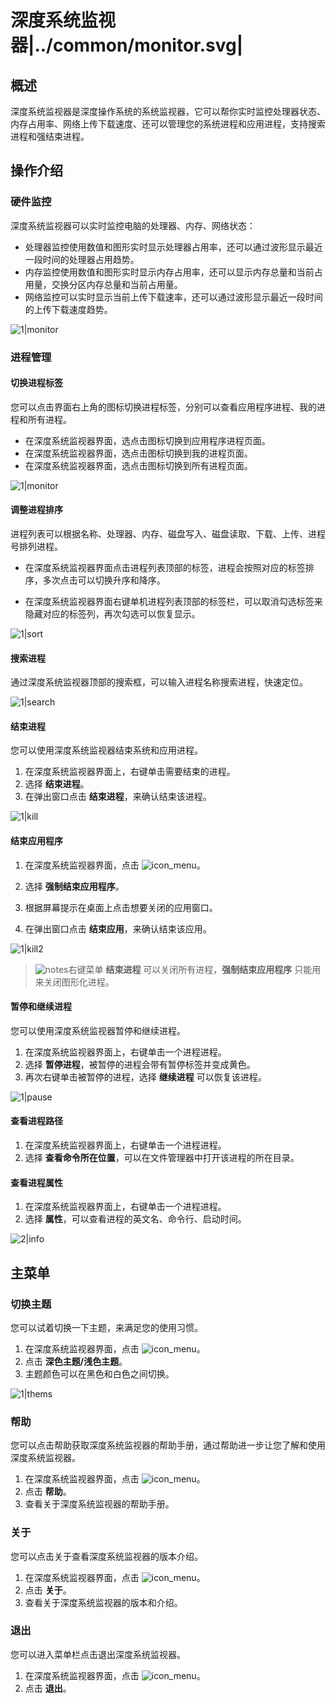# 深度系统监视器|../common/monitor.svg|

## 概述

深度系统监视器是深度操作系统的系统监视器，它可以帮你实时监控处理器状态、内存占用率、网络上传下载速度、还可以管理您的系统进程和应用进程，支持搜索进程和强结束进程。




## 操作介绍


### 硬件监控

深度系统监视器可以实时监控电脑的处理器、内存、网络状态：

- 处理器监控使用数值和图形实时显示处理器占用率，还可以通过波形显示最近一段时间的处理器占用趋势。
- 内存监控使用数值和图形实时显示内存占用率，还可以显示内存总量和当前占用量，交换分区内存总量和当前占用量。
- 网络监控可以实时显示当前上传下载速率，还可以通过波形显示最近一段时间的上传下载速度趋势。

![1|monitor](jpg/monitor1.jpg)

### 进程管理

#### 切换进程标签



您可以点击界面右上角的图标切换进程标签，分别可以查看应用程序进程、我的进程和所有进程。

- 在深度系统监视器界面，选点击图标切换到应用程序进程页面。
- 在深度系统监视器界面，选点击图标切换到我的进程页面。
- 在深度系统监视器界面，选点击图标切换到所有进程页面。

![1|monitor](jpg/monitor2.jpg)

#### 调整进程排序

进程列表可以根据名称、处理器、内存、磁盘写入、磁盘读取、下载、上传、进程号排列进程。

- 在深度系统监视器界面点击进程列表顶部的标签，进程会按照对应的标签排序，多次点击可以切换升序和降序。

- 在深度系统监视器界面右键单机进程列表顶部的标签栏，可以取消勾选标签来隐藏对应的标签列，再次勾选可以恢复显示。

![1|sort](jpg/sort.jpg)

#### 搜索进程

通过深度系统监视器顶部的搜索框，可以输入进程名称搜索进程，快速定位。

![1|search](jpg/search.jpg)



#### 结束进程
您可以使用深度系统监视器结束系统和应用进程。
1. 在深度系统监视器界面上，右键单击需要结束的进程。
2. 选择 **结束进程**。
3. 在弹出窗口点击 **结束进程**，来确认结束该进程。


![1|kill](jpg/kill.jpg)

#### 结束应用程序

1. 在深度系统监视器界面，点击 ![icon_menu](icon/icon_menu.svg)。

2. 选择 **强制结束应用程序**。

3. 根据屏幕提示在桌面上点击想要关闭的应用窗口。

4. 在弹出窗口点击 **结束应用**，来确认结束该应用。

![1|kill2](jpg/kill2.jpg)

   > ![notes](icon/notes.svg)右键菜单 **结束进程** 可以关闭所有进程，**强制结束应用程序** 只能用来关闭图形化进程。

#### 暂停和继续进程

您可以使用深度系统监视器暂停和继续进程。

1. 在深度系统监视器界面上，右键单击一个进程进程。
2. 选择 **暂停进程**，被暂停的进程会带有暂停标签并变成黄色。
3. 再次右键单击被暂停的进程，选择 **继续进程** 可以恢复该进程。

![1|pause](jpg/pause.jpg)

#### 查看进程路径

1. 在深度系统监视器界面上，右键单击一个进程进程。
2. 选择 **查看命令所在位置**，可以在文件管理器中打开该进程的所在目录。

#### 查看进程属性

1. 在深度系统监视器界面上，右键单击一个进程进程。
2. 选择 **属性**，可以查看进程的英文名、命令行、启动时间。


![2|info](jpg/info.jpg)




## 主菜单

### 切换主题

您可以试着切换一下主题，来满足您的使用习惯。

1. 在深度系统监视器界面，点击 ![icon_menu](icon/icon_menu.svg)。
2. 点击 **深色主题/浅色主题**。
3. 主题颜色可以在黑色和白色之间切换。

![1|thems](jpg/thems.jpg)

### 帮助

您可以点击帮助获取深度系统监视器的帮助手册，通过帮助进一步让您了解和使用深度系统监视器。

1. 在深度系统监视器界面，点击 ![icon_menu](icon/icon_menu.svg)。
2. 点击 **帮助**。
3. 查看关于深度系统监视器的帮助手册。

### 关于

您可以点击关于查看深度系统监视器的版本介绍。

1. 在深度系统监视器界面，点击 ![icon_menu](icon/icon_menu.svg)。
2. 点击 **关于**。
3. 查看关于深度系统监视器的版本和介绍。

### 退出

您可以进入菜单栏点击退出深度系统监视器。

1. 在深度系统监视器界面，点击 ![icon_menu](icon/icon_menu.svg)。
2. 点击 **退出**。

